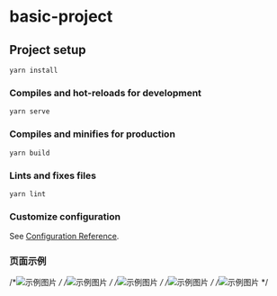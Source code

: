# basic-project

## Project setup
```
yarn install
```

### Compiles and hot-reloads for development
```
yarn serve
```

### Compiles and minifies for production
```
yarn build
```

### Lints and fixes files
```
yarn lint
```

### Customize configuration
See [Configuration Reference](https://cli.vuejs.org/config/).

### 页面示例
/*![示例图片](./assets/images/page.png) */
/*![示例图片](./assets/images/form.png) */
/*![示例图片](./assets/images/pie.png) */
/*![示例图片](./assets/images/bar.png) */
/*![示例图片](./assets/images/barline.png) */

